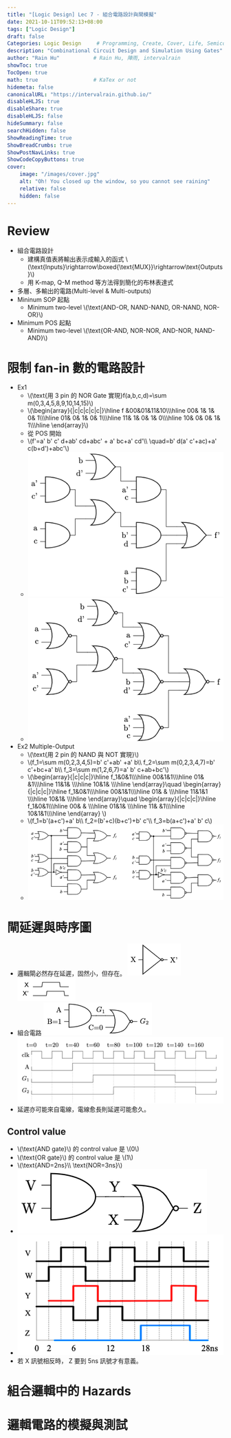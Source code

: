 ```yaml
---
title: "[Logic Design] Lec 7 - 組合電路設計與閘模擬"
date: 2021-10-11T09:52:13+08:00
tags: ["Logic Design"]
draft: false
Categories: Logic Design     # Programming, Create, Cover, Life, Semiconductor, Leetcode, Logic Design, Daily
description: "Combinational Circuit Design and Simulation Using Gates"
author: "Rain Hu"           # Rain Hu, 陣雨, intervalrain
showToc: true
TocOpen: true
math: true                  # KaTex or not
hidemeta: false
canonicalURL: "https://intervalrain.github.io/"
disableHLJS: true
disableShare: true
disableHLJS: false
hideSummary: false
searchHidden: false
ShowReadingTime: true
ShowBreadCrumbs: true
ShowPostNavLinks: true
ShowCodeCopyButtons: true
cover:
    image: "/images/cover.jpg"
    alt: "Oh! You closed up the window, so you cannot see raining"
    relative: false
    hidden: false
---
```


# Review
+ 組合電路設計
    + 建構真值表將輸出表示成輸入的函式 \\(\text{Inputs}\rightarrow\boxed{\text{MUX}}\rightarrow\text{Outputs}\\)
    + 用 K-map, Q-M method 等方法得到簡化的布林表達式
+ 多層、多輸出的電路(Multi-level & Multi-outputs)
+ Mininum SOP 起點
    + Minimum two-level \\(\text{AND-OR, NAND-NAND, OR-NAND, NOR-OR}\\)
+ Minimum POS 起點
    + Minimum two-level \\(\text{OR-AND, NOR-NOR, AND-NOR, NAND-AND}\\)

# 限制 fan-in 數的電路設計
+ Ex1
    + \\(\text{用 3 pin 的 NOR Gate 實現}f(a,b,c,d)=\sum m(0,3,4,5,8,9,10,14,15)\\)
    + \\(\begin{array}{|c|c|c|c|c|}\hline
        f &00&01&11&10\\\\\hline
        00& 1& 1& 0& 1\\\\\hline
        01& 0& 1& 0& 1\\\\\hline
        11& 1& 0& 1& 0\\\\\hline
        10& 0& 0& 1& 1\\\\\hline
        \end{array}\\)
    + 從 POS 開始
    + \\(f'=a' b' c' d+ab' cd+abc' + a' bc+a' cd'\\\\
          \quad=b' d(a' c'+ac)+a' c(b+d')+abc'\\)
    + ![1](/posts/LogicDesign/L7/1.png)
    + ![2](/posts/LogicDesign/L7/2.png)
+ Ex2 Multiple-Output
    + \\(\text{用 2 pin 的 NAND 與 NOT 實現}\\)
    + \\(f_1=\sum m(0,2,3,4,5)=b' c'+ab' +a' b\\\\
         f_2=\sum m(0,2,3,4,7)=b' c'+bc+a' b\\\\
         f_3=\sum m(1,2,6,7)=a' b' c+ab+bc'\\)
    + \\(\begin{array}{|c|c|c|}\hline
        f_1&0&1\\\\\hline
        00&1&1\\\\\hline
        01& &1\\\\\hline
        11&1& \\\\\hline
        10&1& \\\\\hline
        \end{array}\quad
        \begin{array}{|c|c|c|}\hline
        f_1&0&1\\\\\hline
        00&1&1\\\\\hline
        01& & \\\\\hline
        11&1&1 \\\\\hline
        10&1& \\\\\hline
        \end{array}\quad
        \begin{array}{|c|c|c|}\hline
        f_1&0&1\\\\\hline
        00& & \\\\\hline
        01&1& \\\\\hline
        11& &1\\\\\hline
        10&1&1\\\\\hline
        \end{array}
        \\)
    + \\(f_1=b'(a+c')+a' b\\\\
         f_2=(b'+c)(b+c')+b' c'\\\\
         f_3=b(a+c')+a' b' c\\)
    + ![3](/posts/LogicDesign/L7/3.png)


# 閘延遲與時序圖
+ 邏輯閘必然存在延遲，固然小，但存在。
    ![inverter](/posts/LogicDesign/L7/inverter.png)
    ![gatedelay](/posts/LogicDesign/L7/gatedelay.png)
+ 組合電路
    ![g1g2](/posts/LogicDesign/L7/g1g2.png)
    ![g1g2t](/posts/LogicDesign/L7/g1g2t.png)
+ 延遲亦可能來自電線，電線愈長則延遲可能愈久。
## Control value
+ \\(\text{AND gate}\\) 的 control value 是 \\(0\\)
+ \\(\text{OR gate}\\) 的 control value 是 \\(1\\)
+ \\(\text{AND=2ns}\\\\
\text{NOR=3ns}\\)
+ ![hazard1](/posts/LogicDesign/L7/VWXYZ.png)
+ ![hazard2](/posts/LogicDesign/L7/VWXYZ2.png)
+ 若 X 訊號相反時， Z 要到 5ns 訊號才有意義。
# 組合邏輯中的 Hazards



# 邏輯電路的模擬與測試